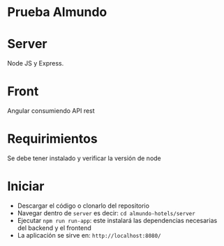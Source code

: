 # Prueba Almundo

# Server

Node JS y Express.

# Front

Angular consumiendo API rest

# Requirimientos

Se debe tener instalado y verificar la versión de node

# Iniciar

- Descargar el código o clonarlo del repositorio
- Navegar dentro de `server` es decir: `cd almundo-hotels/server`
- Ejecutar `npm run run-app`: este instalará las dependencias necesarias del backend y el frontend
- La aplicación se sirve en: `http://localhost:8080/`

